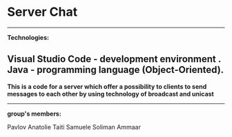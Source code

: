# Server Chat

---
**Technologies:**

Visual Studio Code - development environment .
Java - programming language (Object-Oriented).
---
**This is a code for a server which offer a possibility to clients to send messages to each other by using technology of broadcast and unicast**


---
**group's members:**

Pavlov Anatolie
Taiti Samuele
Soliman Ammaar